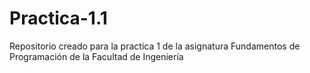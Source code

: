 # Practica-1.1
Repositorio creado para la practica 1 de la asignatura Fundamentos de Programación de la Facultad de Ingeniería 
